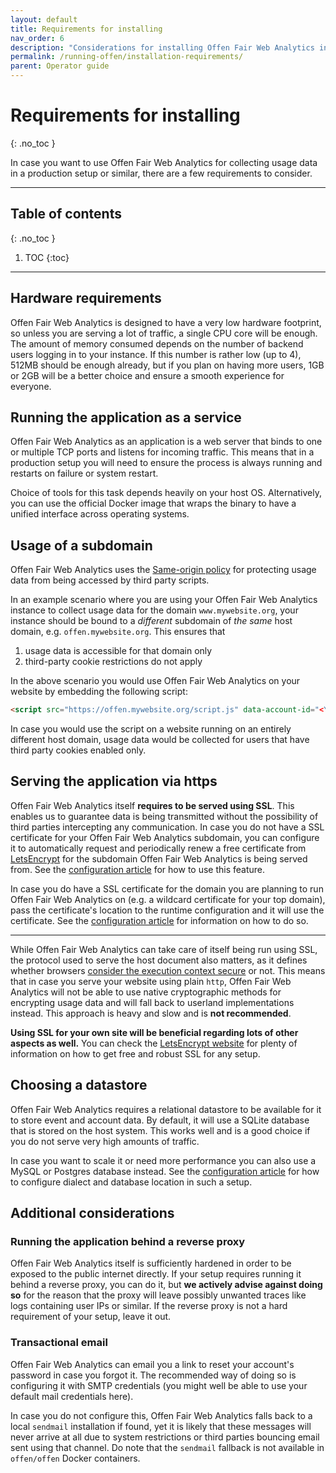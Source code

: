 ```yaml
---
layout: default
title: Requirements for installing
nav_order: 6
description: "Considerations for installing Offen Fair Web Analytics in an production environment."
permalink: /running-offen/installation-requirements/
parent: Operator guide
---
```


<!--
Copyright 2020 - Offen Authors <hioffen@posteo.de>
SPDX-License-Identifier: Apache-2.0
-->

# Requirements for installing
{: .no_toc }

In case you want to use Offen Fair Web Analytics for collecting usage data in a production setup or similar, there are a few requirements to consider.

---

## Table of contents
{: .no_toc }

1. TOC
{:toc}

---

## Hardware requirements

Offen Fair Web Analytics is designed to have a very low hardware footprint, so unless you are serving a lot of traffic, a single CPU core will be enough. The amount of memory consumed depends on the number of backend users logging in to your instance. If this number is rather low (up to 4), 512MB should be enough already, but if you plan on having more users, 1GB or 2GB will be a better choice and ensure a smooth experience for everyone.

## Running the application as a service

Offen Fair Web Analytics as an application is a web server that binds to one or multiple TCP ports and listens for incoming traffic. This means that in a production setup you will need to ensure the process is always running and restarts on failure or system restart.

Choice of tools for this task depends heavily on your host OS. Alternatively, you can use the official Docker image that wraps the binary to have a unified interface across operating systems.

## Usage of a subdomain

Offen Fair Web Analytics uses the [Same-origin policy][sop] for protecting usage data from being accessed by third party scripts.

In an example scenario where you are using your Offen Fair Web Analytics instance to collect usage data for the domain `www.mywebsite.org`, your instance should be bound to a _different_ subdomain of _the same_ host domain, e.g. `offen.mywebsite.org`. This ensures that
1. usage data is accessible for that domain only
1. third-party cookie restrictions do not apply

In the above scenario you would use Offen Fair Web Analytics on your website by embedding the following script:

```html
<script src="https://offen.mywebsite.org/script.js" data-account-id="<YOUR_ACCOUNT_ID>"></script>
```

In case you would use the script on a website running on an entirely different host domain, usage data would be collected for users that have third party cookies enabled only.

[sop]: https://developer.mozilla.org/en-US/docs/Web/Security/Same-origin_policy

## Serving the application via https

Offen Fair Web Analytics itself __requires to be served using SSL__. This enables us to guarantee data is being transmitted without the possibility of third parties intercepting any communication. In case you do not have a SSL certificate for your Offen Fair Web Analytics subdomain, you can configure it to automatically request and periodically renew a free certificate from [LetsEncrypt][lets-encrypt] for the subdomain Offen Fair Web Analytics is being served from. See the [configuration article][config-article] for how to use this feature.

In case you do have a SSL certificate for the domain you are planning to run Offen Fair Web Analytics on (e.g. a wildcard certificate for your top domain), pass the certificate's location to the runtime configuration and it will use the certificate. See the [configuration article][config-article] for information on how to do so.

---

While Offen Fair Web Analytics can take care of itself being run using SSL, the protocol used to serve the host document also matters, as it defines whether browsers [consider the execution context secure][secure-context] or not. This means that in case you serve your website using plain `http`, Offen Fair Web Analytics will not be able to use native cryptographic methods for encrypting usage data and will fall back to userland implementations instead. This approach is heavy and slow and is __not recommended__.

__Using SSL for your own site will be beneficial regarding lots of other aspects as well.__ You can check the [LetsEncrypt website][lets-encrypt] for plenty of information on how to get free and robust SSL for any setup.

[lets-encrypt]: https://letsencrypt.org/
[secure-context]: https://developer.mozilla.org/en-US/docs/Web/Security/Secure_Contexts/features_restricted_to_secure_contexts
[config-article]: /running-offen/configuring-the-application/

## Choosing a datastore

Offen Fair Web Analytics requires a relational datastore to be available for it to store event and account data. By default, it will use a SQLite database that is stored on the host system. This works well and is a good choice if you do not serve very high amounts of traffic.

In case you want to scale it or need more performance you can also use a MySQL or Postgres database instead. See the [configuration article][config-article] for how to configure dialect and database location in such a setup.

## Additional considerations

### Running the application behind a reverse proxy

Offen Fair Web Analytics itself is sufficiently hardened in order to be exposed to the public internet directly. If your setup requires running it behind a reverse proxy, you can do it, but __we actively advise against doing so__ for the reason that the proxy will leave possibly unwanted traces like logs containing user IPs or similar. If the reverse proxy is not a hard requirement of your setup, leave it out.

### Transactional email

Offen Fair Web Analytics can email you a link to reset your account's password in case you forgot it. The recommended way of doing so is configuring it with SMTP credentials (you might well be able to use your default mail credentials here).

In case you do not configure this, Offen Fair Web Analytics falls back to a local `sendmail` installation if found, yet it is likely that these messages will never arrive at all due to system restrictions or third parties bouncing email sent using that channel. Do note that the `sendmail` fallback is not available in `offen/offen` Docker containers.
